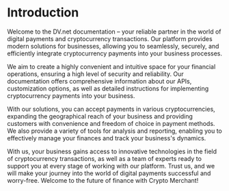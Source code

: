 # Introduction

Welcome to the DV.net documentation – your reliable partner in the world of digital payments and cryptocurrency
transactions. Our platform provides modern solutions for businesses, allowing you to seamlessly, securely, and
efficiently integrate cryptocurrency payments into your business processes.

We aim to create a highly convenient and intuitive space for your financial operations, ensuring a high level of
security and reliability. Our documentation offers comprehensive information about our APIs, customization options, as
well as detailed instructions for implementing cryptocurrency payments into your business.

With our solutions, you can accept payments in various cryptocurrencies, expanding the geographical reach of your
business and providing customers with convenience and freedom of choice in payment methods. We also provide a variety of
tools for analysis and reporting, enabling you to effectively manage your finances and track your business's dynamics.

With us, your business gains access to innovative technologies in the field of cryptocurrency transactions, as well as a
team of experts ready to support you at every stage of working with our platform. Trust us, and we will make your
journey into the world of digital payments successful and worry-free. Welcome to the future of finance with Crypto
Merchant!
